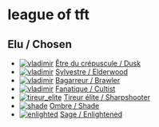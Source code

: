 # league of tft


## Elu / Chosen

- [![vladimir](https://static1-fr.millenium.gg/articles/7/37/10/57/@/1408570-dusk-64x64-1.png)](team_composition/dusk.md) [Être du crépuscule / Dusk](team_composition/dusk.md)
- [![vladimir](https://static1-fr.millenium.gg/articles/7/37/10/57/@/1408572-elderwood-64x64-1.png)](team_composition/elderwood.md) 
[Sylvestre / Elderwood](team_composition/elderwood.md)
- [![vladimir](https://static1-fr.millenium.gg/articles/8/37/10/58/@/1408719-brawler-64x64-1.png)](team_composition/brawler.md) 
[Bagarreur / Brawler](team_composition/brawler.md)
- [![vladimir](https://static1-fr.millenium.gg/articles/7/37/10/57/@/1408568-cultist-64x64-1.png)](team_composition/cultist.md) 
[Fanatique / Cultist]((team_composition/cultist.md) )
- [![tireur_elite](https://static1-fr.millenium.gg/articles/8/37/10/58/@/1408727-sharpshooter-64x64-1.png)](team_composition/sharpshooter.md) [Tireur élite / Sharpshooter](team_composition/sharpshooter.md)
- [![shade](https://static1-fr.millenium.gg/articles/8/37/10/58/@/1408726-shade-64x64-1.png)](team_composition/shade.md) [Ombre / Shade](team_composition/shade.md)
- [![enlighted](https://static1-fr.millenium.gg/articles/7/37/10/57/@/1408571-enlightened-64x64-1.png)](team_composition/enlightened.md) [Sage / Enlightened](team_composition/enlightened.md)